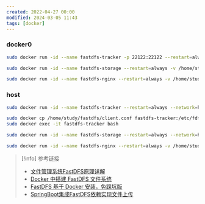 ```yaml
---
created: 2022-04-27 00:00
modified: 2024-03-05 11:43
tags: [docker]
---
```


### docker0

```bash
sudo docker run -id --name fastdfs-tracker -p 22122:22122 --restart=always -v /home/study/fastdfs/tracker/data:/fastdfs/tracker/data season/fastdfs:1.2 tracker
```

```bash
sudo docker run -id --name fastdfs-storage --restart=always -v /home/study/fastdfs/storage/data:/fastdfs/store_path -e TRACKER_SERVER="172.17.0.5:22122" season/fastdfs:1.2 storage
```

```bash
sudo docker run -id --name fastdfs-nginx --restart=always -v /home/study/fastdfs/storage/data:/fastdfs/store_path -v /home/study/fastdfs/nginx/nginx.conf:/etc/nginx/conf/nginx.conf -p 8080:80 -e TRACKER_SERVER=172.17.0.5:22122 season/fastdfs:1.2 nginx
```

### host

```bash
sudo docker run -id --name fastdfs-tracker --restart=always --network=host -v /home/study/fastdfs/tracker/data:/fastdfs/tracker/data season/fastdfs:1.2 tracker
```

```bash
sudo docker cp /home/study/fastdfs/client.conf fastdfs-tracker:/etc/fdfs
sudo docker exec -it fastdfs-tracker bash
```

```bash
sudo docker run -id --name fastdfs-storage --restart=always --network=host -v /home/study/fastdfs/storage:/fastdfs/store_path -e TRACKER_SERVER=47.108.77.227:22122 season/fastdfs:1.2 storage
```

```bash
sudo docker run -id --name fastdfs-nginx --restart=always -v /home/study/fastdfs/storage:/fastdfs/store_path -v /home/study/fastdfs/nginx/nginx.conf:/etc/nginx/conf/nginx.conf -p 8080:80 -e TRACKER_SERVER=47.108.77.227:22122 season/fastdfs:1.2 nginx
```

> [!info] 参考链接
> - [文件管理系统FastDFS原理详解](https://mp.weixin.qq.com/s/qmULlbIn4lol1zRV0cGjxw)
> - [Docker 中搭建 FastDFS 文件系统](https://www.cnblogs.com/niceyoo/p/13511082.html)
> - [FastDFS 基于 Docker 安装，免踩坑版](https://mp.weixin.qq.com/s/2WXESAIFHfzHyoEWNE7M6g)
> - [SpringBoot集成FastDFS依赖实现文件上传](https://www.cnblogs.com/niceyoo/p/13512089.html)
